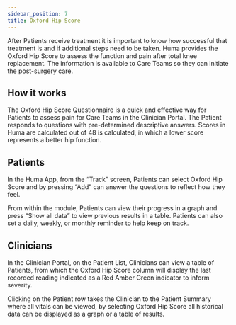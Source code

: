 ```yaml
---
sidebar_position: 7
title: Oxford Hip Score
---
```


After Patients receive treatment it is important to know how successful that treatment is and if additional steps need to be taken. Huma provides the Oxford Hip Score to assess the function and pain after total knee replacement. The information is available to Care Teams so they can initiate the post-surgery care.

## How it works

The Oxford Hip Score Questionnaire is a quick and effective way for Patients to assess pain for Care Teams in the Clinician Portal. The Patient responds to questions with pre-determined descriptive answers. Scores in Huma are calculated out of 48 is calculated, in which a lower score represents a better hip function.

## Patients

In the Huma App, from the “Track” screen, Patients can select Oxford Hip Score and by pressing “Add” can answer the questions to reflect how they feel.



From within the module, Patients can view their progress in a graph and press “Show all data” to view previous results in a table. Patients can also set a daily, weekly, or monthly reminder to help keep on track.

## Clinicians

In the Clinician Portal, on the Patient List, Clinicians can view a table of Patients, from which the Oxford Hip Score column will display the last recorded reading indicated as a Red Amber Green indicator to inform severity. 


Clicking on the Patient row takes the Clinician to the Patient Summary where all vitals can be viewed, by selecting Oxford Hip Score all historical data can be displayed as a graph or a table of results.
